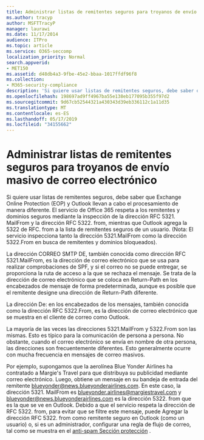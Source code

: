 ```yaml
---
title: Administrar listas de remitentes seguros para troyanos de envío masivo de correo electrónico
ms.author: tracyp
author: MSFTTracyP
manager: laurawi
ms.date: 11/17/2014
audience: ITPro
ms.topic: article
ms.service: O365-seccomp
localization_priority: Normal
search.appverid:
- MET150
ms.assetid: d48db4a3-9fbe-45e2-bbaa-1017ffdf96f8
ms.collection:
- M365-security-compliance
description: 'Si quiere usar listas de remitentes seguros, debe saber que Exchange Online Protection (EOP) y Outlook llevan a cabo el procesamiento de manera diferente. El servicio respeta los remitentes y los dominios seguros al inspeccionar la dirección RFC 5321.MailFrom y la dirección RFC 5322.From, mientras que Outlook agrega la dirección RFC 5322.From a la lista de remitentes seguros de un usuario. (Nota: El servicio inspecciona tanto la dirección 5321.MailFrom como la dirección 5322.From en busca de remitentes y dominios bloqueados).'
ms.openlocfilehash: 198697ad9ff4967ba55e138eb177095b355f97d2
ms.sourcegitcommit: 9d67cb52544321a430343d39eb336112c1a11d35
ms.translationtype: MT
ms.contentlocale: es-ES
ms.lasthandoff: 05/17/2019
ms.locfileid: "34155662"
---
```

# <a name="manage-safe-sender-lists-for-bulk-mailers"></a>Administrar listas de remitentes seguros para troyanos de envío masivo de correo electrónico

Si quiere usar listas de remitentes seguros, debe saber que Exchange Online Protection (EOP) y Outlook llevan a cabo el procesamiento de manera diferente. El servicio de Office 365 respeta a los remitentes y dominios seguros mediante la inspección de la dirección RFC 5321. MailFrom y la dirección RFC 5322. from, mientras que Outlook agrega la 5322 de RFC. from a la lista de remitentes seguros de un usuario. (Nota: El servicio inspecciona tanto la dirección 5321.MailFrom como la dirección 5322.From en busca de remitentes y dominios bloqueados).
  
La dirección CORREO SMTP DE, también conocida como dirección RFC 5321.MailFrom, es la dirección de correo electrónico que se usa para realizar comprobaciones de SPF, y si el correo no se puede entregar, se proporciona la ruta de acceso a la que se rechaza el mensaje. Se trata de la dirección de correo electrónico que se coloca en Return-Path en los encabezados de mensaje de forma predeterminada, aunque es posible que el remitente designe una dirección de Return-Path diferente.
  
La dirección De: en los encabezados de los mensajes, también conocida como la dirección RFC 5322.From, es la dirección de correo electrónico que se muestra en el cliente de correo como Outlook.
  
La mayoría de las veces las direcciones 5321.MailFrom y 5322.From son las mismas. Esto es típico para la comunicación de persona a persona. No obstante, cuando el correo electrónico se envía en nombre de otra persona, las direcciones son frecuentemente diferentes. Esto generalmente ocurre con mucha frecuencia en mensajes de correo masivos.
  
Por ejemplo, supongamos que la aerolínea Blue Yonder Airlines ha contratado a Margie's Travel para que distribuya su publicidad mediante correo electrónico. Luego, obtiene un mensaje en su bandeja de entrada del remitente blueyonder@news.blueyonderairlines.com. En este caso, la dirección 5321. MailFrom es blueyonder.airlines@margiestravel.com y blueyonder@news.blueyonderairlines.com es la dirección 5322. from que es la que se ve en Outlook. Debido a que el servicio respeta la dirección de RFC 5322. from, para evitar que se filtre este mensaje, puede Agregar la dirección RFC 5322. from como remitente seguro en Outlook (como un usuario) o, si es un administrador, configurar una regla de flujo de correo, tal como se muestra en el [anti-spam Sección protección](anti-spam-protection.md) .
  

